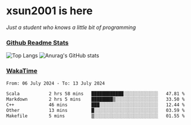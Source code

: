 # xsun2001 is here

*Just a student who knows a little bit of programming*

### [Github Readme Stats](https://github.com/anuraghazra/github-readme-stats)

![Top Langs](https://github-readme-stats.vercel.app/api/top-langs/?username=xsun2001&layout=compact&theme=radical) ![Anurag's GitHub stats](https://github-readme-stats.vercel.app/api?username=xsun2001&show_icons=true&theme=radical)

### [WakaTime](https://wakatime.com)

<!--START_SECTION:waka-->

```txt
From: 06 July 2024 - To: 13 July 2024

Scala           2 hrs 58 mins   ████████████░░░░░░░░░░░░░   47.81 %
Markdown        2 hrs 5 mins    ████████▒░░░░░░░░░░░░░░░░   33.50 %
C++             46 mins         ███░░░░░░░░░░░░░░░░░░░░░░   12.44 %
Other           13 mins         █░░░░░░░░░░░░░░░░░░░░░░░░   03.59 %
Makefile        5 mins          ▒░░░░░░░░░░░░░░░░░░░░░░░░   01.55 %
```

<!--END_SECTION:waka-->
